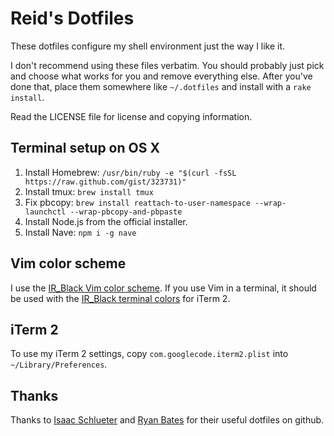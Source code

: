 Reid's Dotfiles
===============

These dotfiles configure my shell environment just the way I like it. 

I don't recommend using these files verbatim. You should probably just pick and choose what works for you and remove everything else. After you've done that, place them somewhere like `~/.dotfiles` and install with a `rake install`.

Read the LICENSE file for license and copying information.

Terminal setup on OS X
----------------------

 1. Install Homebrew: `/usr/bin/ruby -e "$(curl -fsSL https://raw.github.com/gist/323731)"`
 2. Install tmux: `brew install tmux`
 3. Fix pbcopy: `brew install reattach-to-user-namespace --wrap-launchctl --wrap-pbcopy-and-pbpaste`
 4. Install Node.js from the official installer.
 5. Install Nave: `npm i -g nave`

Vim color scheme
----------------

I use the [IR\_Black Vim color scheme][ir_black-vim]. If you use Vim in a terminal, it should be used with the [IR\_Black terminal colors][ir_black-term] for iTerm 2.

iTerm 2
-------

To use my iTerm 2 settings, copy `com.googlecode.iterm2.plist` into `~/Library/Preferences`.

Thanks
------

Thanks to [Isaac Schlueter][isaacs] and [Ryan Bates][ryanb] for their useful dotfiles on github.

  [ir_black-vim]: http://blog.infinitered.com/entries/show/8
  [ir_black-term]: http://blog.infinitered.com/entries/show/6
  [isaacs]: http://github.com/isaacs/dotfiles "isaacs' dotfiles"
  [ryanb]: http://github.com/ryanb/dotfiles "ryanb's dotfiles"
